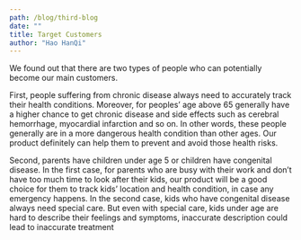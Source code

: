 ```yaml
---
path: /blog/third-blog
date: ""
title: Target Customers
author: "Hao HanQi"
---
```

We found out that there are two types of people who can potentially become our main customers.

 First, people suffering from chronic disease always need to accurately track their health conditions. Moreover, for peoples’ age above 65 generally have a higher chance to get chronic disease and side effects such as cerebral hemorrhage, myocardial infarction and so on. In other words, these people generally are in a more dangerous health condition than other ages. Our product definitely can help them to prevent and avoid those health risks. 

 Second, parents have children under age 5 or children have congenital disease. In the first case, for parents who are busy with their work and don’t have too much time to look after their kids, our product will be a good choice for them to track kids’ location and health condition, in case any emergency happens. In the second case, kids who have congenital disease always need special care. But even with special care, kids under age are hard to describe their feelings and symptoms, inaccurate description could lead to inaccurate treatment
